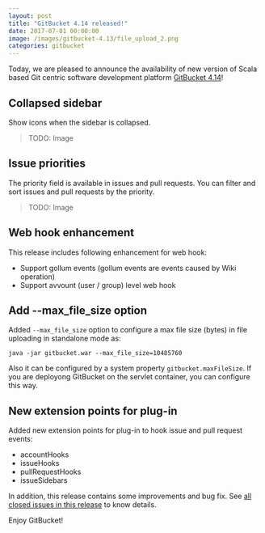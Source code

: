 ```yaml
---
layout: post
title: "GitBucket 4.14 released!"
date: 2017-07-01 00:00:00
image: /images/gitbucket-4.13/file_upload_2.png
categories: gitbucket
---
```


Today, we are pleased to announce the availability of new version of Scala based Git centric software development platform [GitBucket 4.14](https://github.com/gitbucket/gitbucket/releases/tag/4.14)!

## Collapsed sidebar

Show icons when the sidebar is collapsed.

> TODO: Image

## Issue priorities

The priority field is available in issues and pull requests. You can filter and sort issues and pull requests by the priority.

> TODO: Image

## Web hook enhancement

This release includes following enhancement for web hook:

- Support gollum events (gollum events are events caused by Wiki operation)
- Support avvount (user / group) level web hook

## Add --max_file_size option

Added `--max_file_size` option to configure a max file size (bytes) in file uploading in standalone mode as:

```
java -jar gitbucket.war --max_file_size=10485760
```

Also it can be configured by a system property `gitbucket.maxFileSize`. If you are deployong GitBucket on the servlet container, you can configure this way.

## New extension points for plug-in

Added new extension points for plug-in to hook issue and pull request events:

- accountHooks
- issueHooks
- pullRequestHooks
- issueSidebars

In addition, this release contains some improvements and bug fix. See [all closed issues in this release](https://github.com/gitbucket/gitbucket/issues?q=is%3Aclosed+milestone%3A4.14) to know details.

Enjoy GitBucket!
